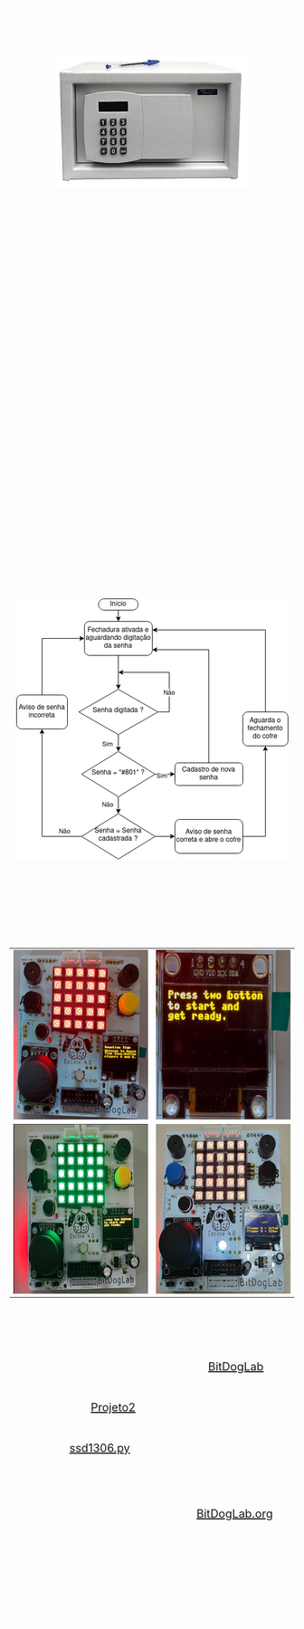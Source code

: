 <h1 style="color:white; font-size:30px; text-align:center;">Sistema de Segurança para Cofres</h1>

<div align="center">
    <img src="https://github.com/JCARNEIROX/EA801/blob/main/Projeto2/imagens/cofre.jpg">
</div></div>

<p style="color:white; font-size:20px; text-align:left;">
    Neste projeto foi desenvolvido o protótipo de um cofre eletrônico por meio da placa BitDogLab. Além dos recursos existente na placa, foram usados também os seguintes periféricos:
    <ul style="color:white; font-size:20px";>
    <li>Teclado Matricial 4x3</li>
    <li>Servo Motor</li>
    <li>Chave fim de curso</li>
    <li>Acelerômetro MPU-6050</li>
    </ul>
</p>
<p style="color:white; font-size:20px; text-align:left;">
    Portanto esse projeto visou a implementação de periféricos externos à placa BitDogLab, os quais apresentam diferentes protocolos de comunicação. Enquanto o teclado matricial utiliza a comunicação paralela, o servo motor e o acelerômetro MPU-6050 fazem uso da comunicação serial I2C. Além do uso dos periféricos, o projeto também contou com a utilização dos 2 núcleos da Raspberry para divisão de tarefas, de forma que um núcleo foi usado exclusivamente para o controle do display OLED, enquanto o outro foi usado para as demais tarefas. O projeto foi desenvolvido em linguagem de programação Micropyton. Devido a limitações no fornecimento de componentes, a chave de fim de curso foi substituída por um botão, que apresenta o mesmo funcionamento.
</p>
<p style="color:white; font-size:20px; text-align:left;">
    O fluxograma da execução do projeto está descrito na imagem abaixo:
</p>
<div align="center">
    <img src="https://github.com/JCARNEIROX/EA801/blob/main/Projeto2/imagens/Fluxograma.jpg">
</div></div>

<h2 style="color:white; font-size:25px; text-align:left;">Resultados </h2>

<p style="color:white; font-size:20px; text-align:left;">
    Através da execução da descrição da seção anterior, deseja-se alcançar os seguintes resultados:  
</p>

<div align="center">
    <table>
        <tr>
            <td><img src="https://github.com/JCARNEIROX/EA801/blob/main/Projeto1/imagens/frente.jpg" width="300" height="300"></td>
            <td><img src="https://github.com/JCARNEIROX/EA801/blob/main/Projeto1/imagens/inicio.jpg" width="300" height="300"></td>
        </tr>
        <tr>
            <td><img src="https://github.com/JCARNEIROX/EA801/blob/main/Projeto1/imagens/start.jpg" width="300" height="300"></td>
            <td><img src="https://github.com/JCARNEIROX/EA801/blob/main/Projeto1/imagens/placar.jpg" width="300" height="300"></td>
        </tr>
    </table>
</div>

<h2 style="color:white; font-size:25px; text-align:left;">Instruções de utilização</h2>
<p style="color:white; font-size:20px; text-align:left;">
    As instruções de configuração da sua placa pode ser encontrada no repositório do projeto  <a href="https://github.com/BitDogLab/BitDogLab" target="_blank">BitDogLab</a>, após feita as configurações caso esteja utilizando o VSCode pode carregar os arquivos <b>.py</b> localizados no diretório do <a href="https://github.com/JCARNEIROX/EA801/blob/main/Projeto2" target="_blank">Projeto2</a> na memória da placa <b>Raspberry Pi Pico </b>. Caso surja um erro durante o carregamento de um dos arquivos devido ao <i>import</i> do módulo <a href="https://github.com/JCARNEIROX/EA801/blob/main/Projeto1/ssd1306.py" target="_blank">ssd1306.py</a> faça também o upload do mesmo.
</p>

<p style="color:white; font-size:20px; text-align:left;">
    Conheça mais sobre o projeto e também sobre os componentes da placa, assim como tenha acesso a cursos e tutoriais com códigos em <a href="https://bitdoglab.webcontent.website/" target="_blank">BitDogLab.org</a>
</p>

<h2 style="color:white; font-size:25px; text-align:left;">Autores</h2>
<p style="color:white; font-size:20px; text-align:left;">
    João Victor Gomes Carneiro <b>RA:</b> 239738<br>
    Gustavo Elias da Silva <b>RA:</b> 236236<br>
    <b> Faculdade de Engenharia Elétrica e Computação (FEEC) </b>
</p>
